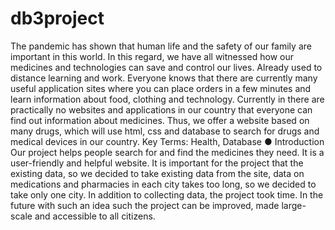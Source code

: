 # db3project
The pandemic has shown that human life and the safety of our family are important in this world. In this regard, we have all witnessed how our medicines and technologies can save and control our lives. Already used to distance learning and work. Everyone knows that there are currently many useful application sites where you can place orders in a few minutes and learn information about food, clothing and technology. Currently in there are practically no websites and applications in our country that everyone can find out information about medicines. Thus, we offer a website based on many drugs, which will use html, css and database to search for drugs and medical devices in our country.
Key Terms: Health, Database
● Introduction
Our project helps people search for and find the medicines they need.
It is a user-friendly and helpful website. It is important for the project that the existing data, so we decided to take existing data from the site, data on medications and pharmacies in each city takes too long, so we decided to take only one city. In addition to collecting data, the project took time. In the future with such an idea such the project can be improved, made large-scale and accessible to all citizens.
